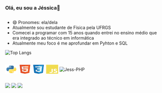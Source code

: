 ### Olá, eu sou a Jéssica👋
##
- 😄 Pronomes: ela/dela
- Atualmente sou estudante de Física pela UFRGS
- Comecei a programar com 15 anos quando entrei no ensino médio que era integrado ao técnico em informática
- Atualmente meu foco é me aprofundar em Pyhton e SQL

<!--![Anurag's GitHub stats](https://github-readme-stats.vercel.app/api?username=jetks&show_icons=true&theme=radical)-->
![Top Langs](https://github-readme-stats.vercel.app/api/top-langs/?username=jetks&layout=compact&theme=radical)

<div style="display: inline_block"><br>
    <img align="center" alt="Jess-Python" height="30" width="40" src="https://raw.githubusercontent.com/devicons/devicon/master/icons/python/python-original.svg">
  
  <img align="center" alt="Jess-HTML" height="30" width="40" src="https://raw.githubusercontent.com/devicons/devicon/master/icons/html5/html5-original.svg">
  
  <img align="center" alt="Jess-CSS" height="30" width="40" src="https://raw.githubusercontent.com/devicons/devicon/master/icons/css3/css3-original.svg">
  
  <img align="center" alt="Jess-Js" height="30" width="40" src="https://raw.githubusercontent.com/devicons/devicon/master/icons/javascript/javascript-plain.svg">

  <img align="center" alt="Jess-PHP" height="30" width="40" src="https://cdn.jsdelivr.net/gh/devicons/devicon@latest/icons/php/php-original.svg">
</div>

##
<div> 
  <a href="https://instagram.com/j.etks" target="_blank"><img src="https://img.shields.io/badge/-Instagram-%23E4405F?style=for-the-badge&logo=instagram&logoColor=white" target="_blank"></a>
  <a href = "mailto:jessicae.tolksdorf@gmail.com"><img src="https://img.shields.io/badge/-Gmail-%23333?style=for-the-badge&logo=gmail&logoColor=white" target="_blank"></a>
  <a href="https://https://www.linkedin.com/in/jessica-tolksdorf" target="_blank"><img src="https://img.shields.io/badge/-LinkedIn-%230077B5?style=for-the-badge&logo=linkedin&logoColor=white" target="_blank"></a> 
  <!--<a href="https://discord.gg/" target="_blank"><img src="https://img.shields.io/badge/Discord-7289DA?style=for-the-badge&logo=discord&logoColor=white" target="_blank"></a> -->
</div>
